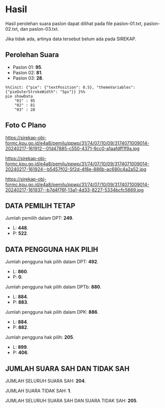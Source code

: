 # Hasil

Hasil perolehan suara paslon dapat dilihat pada file paslon-01.txt, paslon-02.txt, dan paslon-03.txt.

Jika tidak ada, artinya data tersebut belum ada pada SIREKAP.

## Perolehan Suara

 * Paslon 01: **95**.
 * Paslon 02: **81**.
 * Paslon 03: **28**.

```mermaid
%%{init: {"pie": {"textPosition": 0.5}, "themeVariables": {"pieOuterStrokeWidth": "5px"}} }%%
pie showData
    "01" : 95
    "02" : 81
    "03" : 28
```
## Foto C Plano

https://sirekap-obj-formc.kpu.go.id/e4a8/pemilu/ppwp/31/74/07/10/09/3174071009014-20240217-161912--01d47885-c550-4371-9cc0-a1aafdff1f9a.jpg

https://sirekap-obj-formc.kpu.go.id/e4a8/pemilu/ppwp/31/74/07/10/09/3174071009014-20240217-161924--b5457f02-5f2d-4f8e-886b-ac680c4a2a52.jpg

https://sirekap-obj-formc.kpu.go.id/e4a8/pemilu/ppwp/31/74/07/10/09/3174071009014-20240217-161937--b7d4f76f-13a1-4d33-8227-5334bcfc5669.jpg

## DATA PEMILIH TETAP

Jumlah pemilih dalam DPT: **249**.
 * L: **448**.
 * P: **522**.

## DATA PENGGUNA HAK PILIH

Jumlah pengguna hak pilih dalam DPT: **492**.
 * L: **860**.
 * P: **0**.

Jumlah pengguna hak pilih dalam DPTb: **880**.
 * L: **884**.
 * P: **883**.

Jumlah pengguna hak pilih dalam DPK: **886**.
 * L: **884**.
 * P: **882**.

Jumlah pengguna hak pilih: **205**.
 * L: **899**.
 * P: **406**.

## JUMLAH SUARA SAH DAN TIDAK SAH

JUMLAH SELURUH SUARA SAH: **204**.

JUMLAH SUARA TIDAK SAH: **1**.

JUMLAH SELURUH SUARA SAH DAN SUARA TIDAK SAH: **205**.
